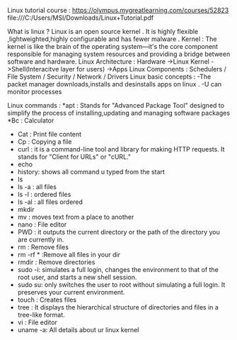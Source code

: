 Linux tutorial course : https://olympus.mygreatlearning.com/courses/52823 
file:///C:/Users/MSI/Downloads/Linux+Tutorial.pdf

What is linux ?
Linux is an open source  kernel . It is highly flexible ,lightweighted,highly configurable and has fewer malware .
Kernel : 
The kernel is like the brain of the operating system—it's the core component responsible for managing system resources and providing a bridge between software and hardware.
Linux Architecture : 
Hardware ->Linux Kernel ->Shell(Interacitve layer for users) ->Apps
Linux Components :
Schedulers / File System / Security / Network / Drivers
Linux basic concepts :
-The packet manager downloads,installs and desinstalls apps on linux .
-U can monitor processes

Linux commands :
 *apt     : Stands for "Advanced Package Tool" designed to simplify the process of installing,updating and managing software packages
 *Bc      : Calculator 
 * Cat    : Print file content
 * Cp     : Copying a file
 * curl   : it is a command-line tool and library for making HTTP requests. It stands for "Client for URLs" or "cURL."
 * echo
 * history: shows all command u typed from the start
 * ls
 * ls -a  : all files
 * ls -l  : ordered files
 * ls -al : all files ordered
 * mkdir
 * mv     : moves text from a place to another
 * nano   :   File editor
 * PWD    : it outputs the current directory or the path of the directory you are currently in.
 * rm     :   Remove files
 * rm -rf * :Remove all files in your dir
 * rmdir  : Remove directories
 * sudo -i: simulates a full login, changes the environment to that of the root user, and starts a new shell session.
 * sudo su: only switches the user to root without simulating a full login. It preserves your current environment.
 * touch  : Creates  files
 * tree   : It displays the hierarchical structure of directories and files in a tree-like format. 
 * vi     :  File editor
 * uname -a: All details about ur linux kernel
 
